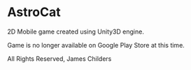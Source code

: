 AstroCat
========

2D Mobile game created using Unity3D engine.

Game is no longer available on Google Play Store at this time.

All Rights Reserved, James Childers
